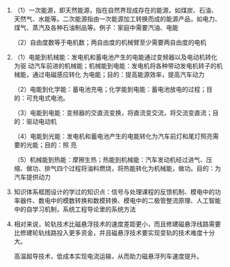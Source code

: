 1. （1）一次能源，即天然能源，指在自然界现成存在的能源，如煤炭、石油、天然气、水能等。二次能源指由一次能源加工转换而成的能源产品，如电力、煤气、蒸汽及各种石油制品等。例子：家庭中需要汽油、电能

   （2）自由度数等于电机数；两自由度的机械臂至少需要两自由度的电机

2. （1）电能到机械能：发电机和蓄电池产生的电能通过变频器以及电动机转化为驱 动汽车前进的机械能；机械能到电能：发电机将各种带动发电机转子的机械能，通过电磁感应转化 为电能；目的：提高能源效率，提高汽车动力

   （2）电能到化学能：蓄电池充电；化学能到电能：蓄电池放电的过程；目的：可充电式电池。

   （3）电能到电能：变频器的交直流变换，将直流变交流，将交流变直流；目的：驱动电动机

   （4）电能到光能：发电机和蓄电池产生的电能转化为汽车前灯和尾灯照亮需要的光能；目的：照 亮

   （5）机械能到热能：摩擦生热；热能到机械能：汽车发动机经过进气、压缩、做功、排气四个过程将油料燃烧，将热能转化为机械能，做功。目的：为汽车提供动力

3. 知识体系框图设计的学过的知识点：信号与处理课程的反馈机制、模电中的功率器件、数电中的模数转换和数模转换、模电中的二极管整流原理、人工智能中的自学习机制，系统工程导论里的系统方法

4. 相对来说，轮轨技术比磁悬浮技术的速度差距更小，而且修建磁悬浮线路需要比修建轮轨线路投入更多资金，并且磁悬浮技术要实现变轨的技术难度十分大。

   高温超导技术，低成本实现电流运输，从而助力磁悬浮列车速度提升。